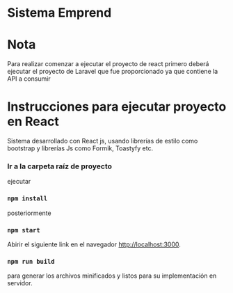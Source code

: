 # Sistema Emprend

# Nota
Para realizar comenzar a ejecutar el proyecto de react primero deberá ejecutar el proyecto de Laravel que fue proporcionado ya que contiene la API a consumir

# Instrucciones para ejecutar proyecto en React

Sistema desarrollado con React js, usando librerías de estilo como bootstrap y librerías Js como Formik, Toastyfy etc.

### Ir a la carpeta raíz de proyecto
 
ejecutar 
### `npm install`

posteriormente

### `npm start`


Abirir el siguiente link en el navegador [http://localhost:3000](http://localhost:3000).



### `npm run build` 
para generar los archivos minificados y listos para su implementación en servidor.




